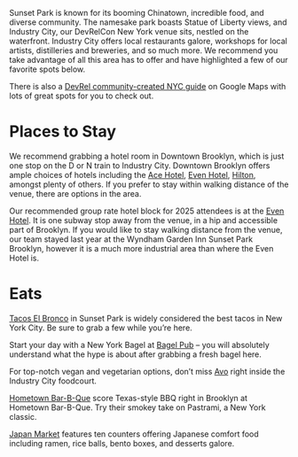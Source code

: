 Sunset Park is known for its booming Chinatown, incredible food, and diverse community. The namesake park boasts Statue of Liberty views, and Industry City, our DevRelCon New York venue sits, nestled on the waterfront. Industry City offers local restaurants galore, workshops for local artists, distilleries and breweries, and so much more. We recommend you take advantage of all this area has to offer and have highlighted a few of our favorite spots below.

There is also a [DevRel community-created NYC guide](https://maps.app.goo.gl/vUTWdHi1RDh1zHGD9) on Google Maps with lots of great spots for you to check out.

# Places to Stay

We recommend grabbing a hotel room in Downtown Brooklyn, which is just one stop on the D or N train to Industry City. Downtown Brooklyn offers ample choices of hotels including the [Ace Hotel](https://acehotel.com/brooklyn/), [Even Hotel](https://www.ihg.com/evenhotels/hotels/us/en/brooklyn/bxyev/hoteldetail?cm_mmc=GoogleMaps-_-VN-_-US-_-BXYEV), [Hilton](https://www.hilton.com/en/hotels/nycbshh-hilton-brooklyn-new-york/), amongst plenty of others. If you prefer to stay within walking distance of the venue, there are options in the area.

Our recommended group rate hotel block for 2025 attendees is at the [Even Hotel](https://www.ihg.com/redirect?path=asearch&brandCode=6C&localeCode=en&regionCode=1&hotelCode=BXYEV&checkInDate=16&checkInMonthYear=062025&checkOutDate=20&checkOutMonthYear=062025&rateCode=6CBARC&_PMID=99801505&GPC=DNY&cn=no&adjustMonth=false&showApp=true&monthIndex=00). It is one subway stop away from the venue, in a hip and accessible part of Brooklyn. If you would like to stay walking distance from the venue, our team stayed last year at the Wyndham Garden Inn Sunset Park Brooklyn, however it is a much more industrial area than where the Even Hotel is.

# Eats

[Tacos El Bronco](https://g.co/kgs/AaPyac8) in Sunset Park is widely considered the best tacos in New York City. Be sure to grab a few while you’re here.

Start your day with a New York Bagel at [Bagel Pub](https://bagelpub.com/) – you will absolutely understand what the hype is about after grabbing a fresh bagel here.

For top-notch vegan and vegetarian options, don’t miss [Avo](https://www.avocaderia.com/industry-city) right inside the Industry City foodcourt.

[Hometown Bar-B-Que](https://hometownbbq.com/industry-city) score Texas-style BBQ right in Brooklyn at Hometown Bar-B-Que. Try their smokey take on Pastrami, a New York classic.

[Japan Market](https://www.google.com/maps/search/?api=1&query=Japan+Village&query_place_id=ChIJq6rqFL9awokR8nXMs5gOU3g) features ten counters offering Japanese comfort food including ramen, rice balls, bento boxes, and desserts galore.